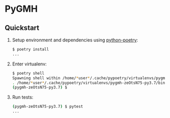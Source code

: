 # PyGMH

## Quickstart

1. Setup environment and dependencies using [python-poetry](https://python-poetry.org/):

    ```bash
    $ poetry install
    ...
    ```

2. Enter virtualenv:

    ```bash
    $ poetry shell
    Spawning shell within /home/*user*/.cache/pypoetry/virtualenvs/pygmh-zeOtsN75-py3.7
    . /home/*user*/.cache/pypoetry/virtualenvs/pygmh-zeOtsN75-py3.7/bin/activate
    (pygmh-zeOtsN75-py3.7) $
    ```

3. Run tests:

    ```bash
    (pygmh-zeOtsN75-py3.7) $ pytest
    ...
    ```
